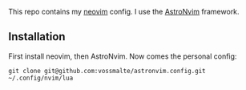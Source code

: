 This repo contains my [neovim](https://github.com/neovim/neovim) config.
I use the [AstroNvim](https://github.com/AstroNvim/AstroNvim) framework.

## Installation

First install neovim, then AstroNvim. Now comes the personal config:

`git clone git@github.com:vossmalte/astronvim.config.git ~/.config/nvim/lua`

